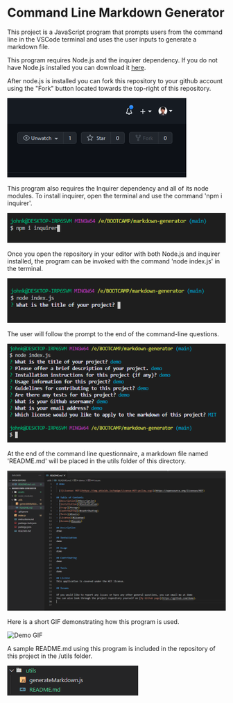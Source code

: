 # Command Line Markdown Generator

This project is a JavaScript program that prompts users from the command line in the VSCode terminal and uses the user inputs to generate a markdown file.

 This program requires Node.js and the inquirer dependency. If you do not have Node.js installed you can download it [here](https://nodejs.org/en/). 
 
 After node.js is installed you can fork this repository to your github account using the "Fork" button located towards the top-right of this repository.

 ![Fork button on github](/assets/markdownfork.png)

 This program also requires the Inquirer dependency and all of its node modules. To install inquirer, open the terminal and use the command 'npm i inquirer'.
 
 ![Install inquirer](/assets/markdowninquirerinstall.png)
 

Once you open the repository in your editor with both Node.js and inquirer installed, the program can be invoked with the command 'node index.js' in the terminal. 

![Command to invoke program](/assets/markdowninvoke.png)

The user will follow the prompt to the end of the command-line questions. 

![Command line questionnaire](/assets/markdownquestions.png)

At the end of the command line questionnaire, a markdown file named 'README.md' will be placed in the utils folder of this directory. 

![Generated Markdown](/assets/markdownresult.png)

Here is a short GIF demonstrating how this program is used. 

![Demo GIF](/assets/markdowngendemo.gif)

A sample README.md using this program is included in the repository of this project in the /utils folder. 

![Sample README.md](/assets/samplereadme.png)
